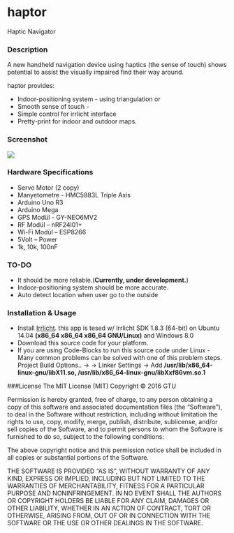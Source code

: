 # haptor
Haptic Navigator

### Description
A new handheld navigation device using haptics (the sense of touch) shows potential to assist the visually impaired find their way around.

haptor provides:

* Indoor-positioning system - using triangulation or 
* Smooth sense of touch - 
* Simple control for irrlicht interface
* Pretty-print for indoor and outdoor maps.

### Screenshot

<img src='http://i.imgur.com/CB8hNzd.png?1'/>

### Hardware Specifications

* Servo Motor  (2 copy)
* Manyetometre - HMC5883L Triple Axis
* Arduino Uno R3
* Arduino Mega
* GPS Modül - GY-NEO6MV2 
* RF Modül – nRF24l01+
* Wi-Fi Modül – ESP8266
* 5Volt – Power 
* 1k, 10k, 100nF


### TO-DO
* It should be more reliable.(**Currently, under development.**)
* Indoor-positioning system should be more accurate.
* Auto detect location when user go to the outside

### Installation & Usage
* Install [Irrlicht](http://irrlicht.sourceforge.net/downloads/).
this app is tesed w/ Irrlicht SDK 1.8.3 (64-bit) on Ubuntu 14.04 **(x86_64 x86_64 x86_64 GNU/Linux)** and Windows 8.0
* Download this source code for your platform.
* If you are using Code-Blocks to run this source code under Linux - Many common problems can be solved with one of this problem steps. Project Build Options.. → → Linker Settings → Add **/usr/lib/x86_64-linux-gnu/libX11.so, /usr/lib/x86_64-linux-gnu/libXxf86vm.so.1**

###License
The MIT License (MIT)
Copyright © 2016 GTU

Permission is hereby granted, free of charge, to any person obtaining a copy of this software and associated documentation files (the “Software”), to deal in the Software without restriction, including without limitation the rights to use, copy, modify, merge, publish, distribute, sublicense, and/or sell copies of the Software, and to permit persons to whom the Software is furnished to do so, subject to the following conditions:

The above copyright notice and this permission notice shall be included in all copies or substantial portions of the Software.

THE SOFTWARE IS PROVIDED “AS IS”, WITHOUT WARRANTY OF ANY KIND, EXPRESS OR IMPLIED, INCLUDING BUT NOT LIMITED TO THE WARRANTIES OF MERCHANTABILITY, FITNESS FOR A PARTICULAR PURPOSE AND NONINFRINGEMENT. IN NO EVENT SHALL THE AUTHORS OR COPYRIGHT HOLDERS BE LIABLE FOR ANY CLAIM, DAMAGES OR OTHER LIABILITY, WHETHER IN AN ACTION OF CONTRACT, TORT OR OTHERWISE, ARISING FROM, OUT OF OR IN CONNECTION WITH THE SOFTWARE OR THE USE OR OTHER DEALINGS IN THE SOFTWARE.
